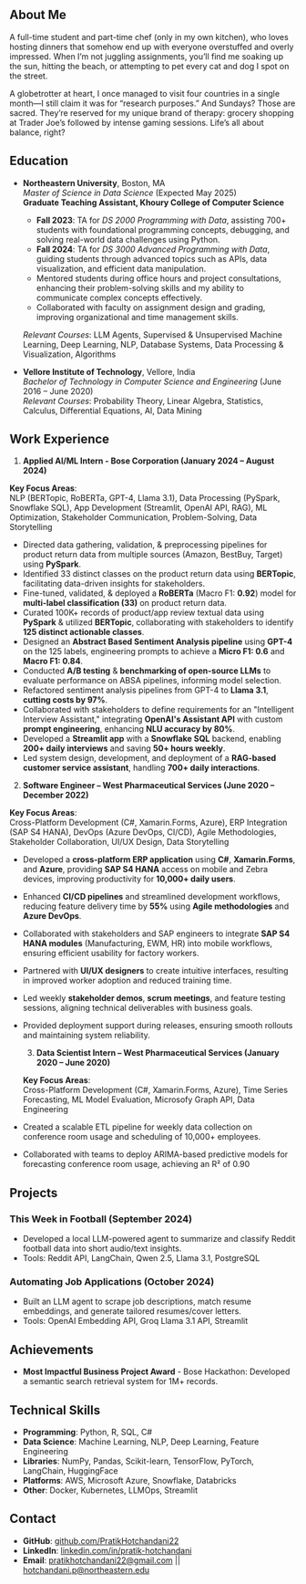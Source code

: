 ## About Me
A full-time student and part-time chef (only in my own kitchen), who loves hosting dinners that somehow end up with everyone overstuffed and overly impressed. When I’m not juggling assignments, you’ll find me soaking up the sun, hitting the beach, or attempting to pet every cat and dog I spot on the street.

A globetrotter at heart, I once managed to visit four countries in a single month—I still claim it was for “research purposes.” And Sundays? Those are sacred. They’re reserved for my unique brand of therapy: grocery shopping at Trader Joe’s followed by intense gaming sessions. Life’s all about balance, right?


## Education
- **Northeastern University**, Boston, MA  
  *Master of Science in Data Science* (Expected May 2025)  
  **Graduate Teaching Assistant, Khoury College of Computer Science**  
  - **Fall 2023**: TA for *DS 2000 Programming with Data*, assisting 700+ students with foundational programming concepts, debugging, and solving real-world data challenges using Python.  
  - **Fall 2024**: TA for *DS 3000 Advanced Programming with Data*, guiding students through advanced topics such as APIs, data visualization, and efficient data manipulation.  
  - Mentored students during office hours and project consultations, enhancing their problem-solving skills and my ability to communicate complex concepts effectively.  
  - Collaborated with faculty on assignment design and grading, improving organizational and time management skills.  

  *Relevant Courses*: LLM Agents, Supervised & Unsupervised Machine Learning, Deep Learning, NLP, Database Systems, Data Processing & Visualization, Algorithms  


- **Vellore Institute of Technology**, Vellore, India  
  *Bachelor of Technology in Computer Science and Engineering* (June 2016 – June 2020)  
  *Relevant Courses*: Probability Theory, Linear Algebra, Statistics, Calculus, Differential Equations, AI, Data Mining 

## Work Experience 
   
   1. **Applied AI/ML Intern - Bose Corporation (January 2024 – August 2024)**
     
   **Key Focus Areas**:  
    NLP (BERTopic, RoBERTa, GPT-4, Llama 3.1), Data Processing (PySpark, Snowflake SQL), App Development (Streamlit, OpenAI API, RAG), ML Optimization, Stakeholder Communication, Problem-Solving, Data Storytelling
   
  - Directed data gathering, validation, & preprocessing pipelines for product return data from multiple sources (Amazon, BestBuy, Target) using **PySpark**.  
  - Identified 33 distinct classes on the product return data using **BERTopic**, facilitating data-driven insights for stakeholders.  
  - Fine-tuned, validated, & deployed a **RoBERTa** (Macro F1: **0.92**) model for **multi-label classification (33)** on product return data.  
  - Curated 100K+ records of product/app review textual data using **PySpark** & utilized **BERTopic**, collaborating with stakeholders to identify **125 distinct actionable classes**.  
  - Designed an **Abstract Based Sentiment Analysis pipeline** using **GPT-4** on the 125 labels, engineering prompts to achieve a **Micro F1: 0.6** and **Macro F1: 0.84**.  
  - Conducted **A/B testing** & **benchmarking of open-source LLMs** to evaluate performance on ABSA pipelines, informing model selection.  
  - Refactored sentiment analysis pipelines from GPT-4 to **Llama 3.1**, **cutting costs by 97%**.  
  - Collaborated with stakeholders to define requirements for an "Intelligent Interview Assistant," integrating **OpenAI's Assistant API** with custom **prompt engineering**, enhancing **NLU accuracy by 80%**. 
  - Developed a **Streamlit app** with a **Snowflake SQL** backend, enabling **200+ daily interviews** and saving **50+ hours weekly**.  
  - Led system design, development, and deployment of a **RAG-based customer service assistant**, handling **700+ daily interactions**.  


   2. **Software Engineer – West Pharmaceutical Services (June 2020 – December 2022)**

   **Key Focus Areas**:  
   Cross-Platform Development (C#, Xamarin.Forms, Azure), ERP Integration (SAP S4 HANA), DevOps (Azure DevOps, CI/CD), Agile Methodologies, Stakeholder Collaboration, UI/UX Design, Data Storytelling 
 
 - Developed a **cross-platform ERP application** using **C#**, **Xamarin.Forms**, and **Azure**, providing **SAP S4 HANA** access on mobile and Zebra devices, improving productivity for **10,000+ daily users**.  
 - Enhanced **CI/CD pipelines** and streamlined development workflows, reducing feature delivery time by **55%** using **Agile methodologies** and **Azure DevOps**. 
 - Collaborated with stakeholders and SAP engineers to integrate **SAP S4 HANA modules** (Manufacturing, EWM, HR) into mobile workflows, ensuring efficient usability for factory workers.  
 - Partnered with **UI/UX designers** to create intuitive interfaces, resulting in improved worker adoption and reduced training time.  
 - Led weekly **stakeholder demos**, **scrum meetings**, and feature testing sessions, aligning technical deliverables with business goals.  
 - Provided deployment support during releases, ensuring smooth rollouts and maintaining system reliability.  

   3. **Data Scientist Intern – West Pharmaceutical Services (January 2020 – June 2020)**

   **Key Focus Areas**:  
   Cross-Platform Development (C#, Xamarin.Forms, Azure), Time Series Forecasting, ML Model Evaluation, Microsofy Graph API, Data Engineering
 
 - Created a scalable ETL pipeline for weekly data collection on conference room usage and scheduling of 10,000+ employees.
 - Collaborated with teams to deploy ARIMA-based predictive models for forecasting conference room usage, achieving an R² of 0.90


## Projects
### This Week in Football (September 2024)
- Developed a local LLM-powered agent to summarize and classify Reddit football data into short audio/text insights.
- Tools: Reddit API, LangChain, Qwen 2.5, Llama 3.1, PostgreSQL  

### Automating Job Applications (October 2024)
- Built an LLM agent to scrape job descriptions, match resume embeddings, and generate tailored resumes/cover letters.
- Tools: OpenAI Embedding API, Groq Llama 3.1 API, Streamlit  

## Achievements
- **Most Impactful Business Project Award** - Bose Hackathon: Developed a semantic search retrieval system for 1M+ records.

## Technical Skills
- **Programming**: Python, R, SQL, C#  
- **Data Science**: Machine Learning, NLP, Deep Learning, Feature Engineering  
- **Libraries**: NumPy, Pandas, Scikit-learn, TensorFlow, PyTorch, LangChain, HuggingFace  
- **Platforms**: AWS, Microsoft Azure, Snowflake, Databricks  
- **Other**: Docker, Kubernetes, LLMOps, Streamlit  

## Contact
- **GitHub**: [github.com/PratikHotchandani22](https://github.com/PratikHotchandani22)  
- **LinkedIn**: [linkedin.com/in/pratik-hotchandani](https://linkedin.com/in/pratik-hotchandani)  
- **Email**: pratikhotchandani22@gmail.com || hotchandani.p@northeastern.edu 
